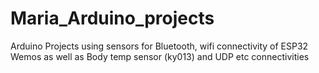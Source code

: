 # Maria_Arduino_projects
Arduino Projects using sensors for Bluetooth, wifi connectivity of ESP32 Wemos as well as Body temp sensor (ky013) and UDP etc connectivities 
